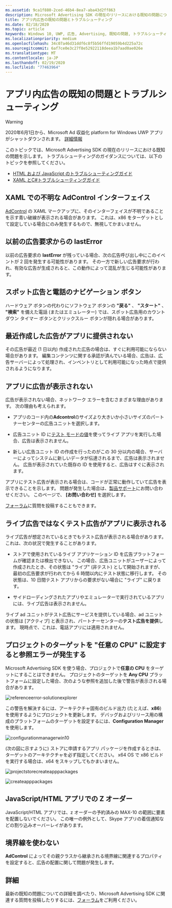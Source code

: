 ```yaml
---
ms.assetid: 9ca1f880-2ced-46b4-8ea7-aba43d2ff863
description: Microsoft Advertising SDK の現在のリリースにおける既知の問題について説明します。
title: アプリ内広告の既知の問題とトラブルシューティング
ms.date: 02/18/2020
ms.topic: article
keywords: Windows 10, UWP, 広告, Advertising, 既知の問題, トラブルシューティング
ms.localizationpriority: medium
ms.openlocfilehash: 34c07a46d31ddf6c8f5b56ffd19059b4d225a72c
ms.sourcegitcommit: 6af7ce0e3c27f8e52922118deea1b7aad0ae026e
ms.translationtype: MT
ms.contentlocale: ja-JP
ms.lasthandoff: 02/19/2020
ms.locfileid: "77463964"
---
```

# <a name="known-issues-and-troubleshooting-for-ads-in-apps"></a>アプリ内広告の既知の問題とトラブルシューティング

>[!WARNING]
> 2020年6月1日から、Microsoft Ad 収益化 platform for Windows UWP アプリがシャットダウンされます。 [詳細情報](https://aka.ms/ad-monetization-shutdown)

このトピックでは、Microsoft Advertising SDK の現在のリリースにおける既知の問題を示します。 トラブルシューティングのガイダンスについては、以下のトピックを参照してください。

* [HTML および JavaScript のトラブルシューティングガイド](html-and-javascript-troubleshooting-guide.md)
* [XAML とC#トラブルシューティングガイド](xaml-and-c-troubleshooting-guide.md)

## <a name="adcontrol-interface-unknown-in-xaml"></a>XAML での不明な AdControl インターフェイス

[AdControl](https://docs.microsoft.com/uwp/api/microsoft.advertising.winrt.ui.adcontrol) の XAML マークアップに、そのインターフェイスが不明であることを示す青い破線が表示される場合があります。 これは、x86 をターゲットとして設定している場合にのみ発生するもので、無視してかまいません。

## <a name="lasterror-from-previous-ad-request"></a>以前の広告要求からの lastError

以前の広告要求の **lastError** が残っている場合、次の広告呼び出し中にこのイベントが 2 回を発生する可能性があります。 その一方で新しい広告要求が行われ、有効な広告が生成されると、この動作によって混乱が生じる可能性があります。

## <a name="interstitial-ads-and-navigation-buttons-on-phones"></a>スポット広告と電話のナビゲーション ボタン

ハードウェア ボタンの代わりにソフトウェア ボタンの **"戻る"** 、 **"スタート"** 、 **"検索"** を備えた電話 (またはエミュレーター) では、スポット広告用のカウントダウン タイマー ボタンとクリックスルー ボタンが隠れる場合があります。

## <a name="recently-created-ads-are-not-being-served-to-your-app"></a>最近作成した広告がアプリに提供されない

その広告が最近 (1 日以内) 作成された広告の場合は、すぐに利用可能にならない場合があります。 編集コンテンツに関する承認が済んでいる場合、広告は、広告サーバーによって処理され、インベントリとして利用可能になった時点で提供されるようになります。

## <a name="no-ads-are-shown-in-your-app"></a>アプリに広告が表示されない

広告が表示されない場合、ネットワーク エラーを含むさまざまな理由があります。 次の理由も考えられます。

* アプリのコード内の**Adcontrol**のサイズより大きいか小さいサイズのパートナーセンターの広告ユニットを選択します。

* 広告ユニット ID に[テスト モードの値](set-up-ad-units-in-your-app.md#test-ad-units)を使ってライブ アプリを実行した場合、広告は表示されません。

* 新しい広告ユニット ID の作成を行ったのがこの 30 分以内の場合、サーバーによってシステムに新しいデータが伝達されるまで、広告は表示されません。 広告が表示されていた既存の ID を使用すると、広告はすぐに表示されます。

アプリにテスト広告が表示される場合は、コードが正常に動作していて広告を表示できることを示します。 問題が発生した場合は、[製品サポート](https://developer.microsoft.com/windows/support)にお問い合わせください。 このページで、 **[お問い合わせ]** を選択します。

[フォーラム](https://go.microsoft.com/fwlink/?LinkID=401264)に質問を投稿することもできます。

## <a name="test-ads-are-showing-in-your-app-instead-of-live-ads"></a>ライブ広告ではなくテスト広告がアプリに表示される

ライブ広告が想定されているときでもテスト広告が表示される場合があります。 これは、次の状況で発生することがあります。

* ストアで使用されているライブ アプリケーション ID を広告プラットフォームが確認または検出できない。 この場合、広告ユニットがユーザーによって作成されたとき、その状態は "ライブ" (非テスト) として開始されますが、最初の広告要求が行われてから 6 時間以内にテスト状態に移行します。 その状態は、10 日間テスト アプリからの要求がない場合に "ライブ" に戻ります。

* サイドローディングされたアプリやエミュレーターで実行されているアプリには、ライブ広告は表示されません。

ライブ ad ユニットがテスト広告にサービスを提供している場合、ad ユニットの状態は [アクティブ] と表示され、パートナーセンターの**テスト広告を提供**します。 現時点で、これは、電話アプリには適用されません。


<span id="reference_errors"/>

## <a name="reference-errors-caused-by-targeting-any-cpu-in-your-project"></a>プロジェクトのターゲットを "任意の CPU" に設定すると参照エラーが発生する

Microsoft Advertising SDK を使う場合、プロジェクトで**任意の CPU** をターゲットにすることはできません。 プロジェクトのターゲットを **Any CPU** プラットフォームに設定した場合、次のような参照を追加した後で警告が表示される場合があります。

![referenceerror\-solutionexplorer](images/13-19629921-023c-42ec-b8f5-bc0b63d5a191.jpg)

この警告を解決するには、アーキテクチャ固有のビルド出力 (たとえば、**x86**) を使用するようにプロジェクトを更新します。 デバッグおよびリリース用の構成のプラットフォームのターゲットを設定するには、**Configuration Manager** を使用します。

![configurationmanagerwin10](images/13-87074274-c10d-4dbd-9a06-453b7184f8de.png)

(次の図に示すように) ストアに申請するアプリ パッケージを作成するときは、ターゲットのアーキテクチャを必ず指定してください。 x64 OS で x86 ビルドを実行する場合は、x64 をスキップしてもかまいません。

![projectstorecreateapppackages](images/13-a99b05a4-8917-4c53-822e-2548fadf828a.png)

![createapppackages](images/13-16280cb1-a838-42b9-9256-eac7f33f5603.png)

## <a name="z-order-in-javascripthtml-apps"></a>JavaScript/HTML アプリでの Z オーダー

JavaScript/HTML アプリでは、z オーダーの予約済みの MAX-10 の範囲に要素を配置しないでください。 この唯一の例外として、Skype アプリの着信通知などの割り込みオーバーレイがあります。

<span id="bkmk-ui"/>

## <a name="do-not-use-borders"></a>境界線を使わない

**AdControl** によってその親クラスから継承される境界線に関連するプロパティを設定すると、広告の配置に関して問題が発生します。

## <a name="more-information"></a>詳細

最新の既知の問題についての詳細を調べたり、Microsoft Advertising SDK に関連する質問を投稿したりするには、[フォーラム](https://go.microsoft.com/fwlink/?LinkID=401264)をご利用ください。

 

 
